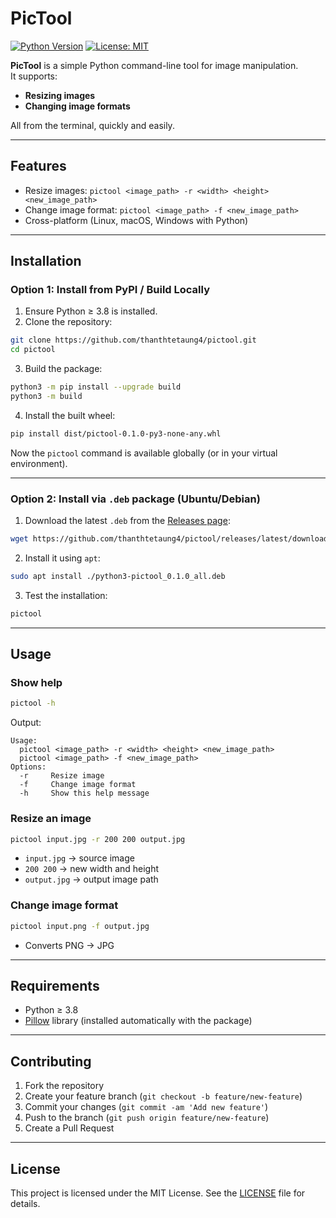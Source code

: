 # PicTool

[![Python Version](https://img.shields.io/badge/python-3.8%2B-blue)](https://www.python.org/)
[![License: MIT](https://img.shields.io/badge/License-MIT-yellow.svg)](LICENSE)

**PicTool** is a simple Python command-line tool for image manipulation.  
It supports:

- **Resizing images**
- **Changing image formats**

All from the terminal, quickly and easily.

---

## Features

- Resize images: `pictool <image_path> -r <width> <height> <new_image_path>`
- Change image format: `pictool <image_path> -f <new_image_path>`
- Cross-platform (Linux, macOS, Windows with Python)

---

## Installation

### Option 1: Install from PyPI / Build Locally

1. Ensure Python ≥ 3.8 is installed.
2. Clone the repository:

```bash
git clone https://github.com/thanthtetaung4/pictool.git
cd pictool
```

3. Build the package:

```bash
python3 -m pip install --upgrade build
python3 -m build
```

4. Install the built wheel:

```bash
pip install dist/pictool-0.1.0-py3-none-any.whl
```

Now the `pictool` command is available globally (or in your virtual environment).

---

### Option 2: Install via `.deb` package (Ubuntu/Debian)

1. Download the latest `.deb` from the [Releases page](https://github.com/thanthtetaung4/pictool/releases/latest):

```bash
wget https://github.com/thanthtetaung4/pictool/releases/latest/download/python3-pictool_0.1.0_all.deb
```

2. Install it using `apt`:

```bash
sudo apt install ./python3-pictool_0.1.0_all.deb
```

3. Test the installation:

```bash
pictool
```

---

## Usage

### Show help

```bash
pictool -h
```

Output:

```
Usage:
  pictool <image_path> -r <width> <height> <new_image_path>
  pictool <image_path> -f <new_image_path>
Options:
  -r     Resize image
  -f     Change image format
  -h     Show this help message
```

### Resize an image

```bash
pictool input.jpg -r 200 200 output.jpg
```

- `input.jpg` → source image
- `200 200` → new width and height
- `output.jpg` → output image path

### Change image format

```bash
pictool input.png -f output.jpg
```

- Converts PNG → JPG

---

## Requirements

- Python ≥ 3.8
- [Pillow](https://python-pillow.org/) library (installed automatically with the package)

---

## Contributing

1. Fork the repository
2. Create your feature branch (`git checkout -b feature/new-feature`)
3. Commit your changes (`git commit -am 'Add new feature'`)
4. Push to the branch (`git push origin feature/new-feature`)
5. Create a Pull Request

---

## License

This project is licensed under the MIT License. See the [LICENSE](LICENSE) file for details.

